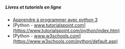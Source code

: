 ##### Livres et tutoriels en ligne

* [Apprendre à programmer avec python 3](http://inforef.be/swi/download/apprendre_python3.pdf)
* [Python - www.tutorialspoint.com](https://www.tutorialspoint.com/python/index.htm)
* [Python - www.w3schools.com](https://www.w3schools.com/python/default.asp)